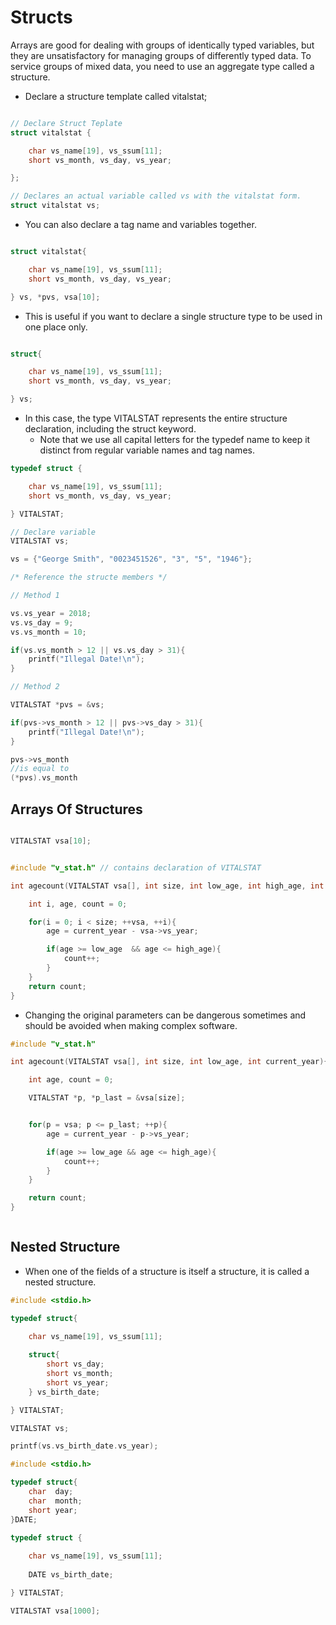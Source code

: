 # Structs

Arrays are good for dealing with groups of identically typed variables, but
they are unsatisfactory for managing groups of differently typed data. To
service groups of mixed data, you need to use an aggregate type called a
structure.


* Declare a structure template called vitalstat; 

```c

// Declare Struct Teplate
struct vitalstat {

	char vs_name[19], vs_ssum[11];
	short vs_month, vs_day, vs_year;

};

// Declares an actual variable called vs with the vitalstat form.
struct vitalstat vs;

```

* You can also declare a tag name and variables together. 

```c

struct vitalstat{

	char vs_name[19], vs_ssum[11];
	short vs_month, vs_day, vs_year;

} vs, *pvs, vsa[10];

``` 


* This is useful if you want to declare a single structure type to be used in one place only.

```c

struct{

	char vs_name[19], vs_ssum[11];
	short vs_month, vs_day, vs_year;

} vs;


```

* In this case, the type VITALSTAT represents the entire structure declaration,
including the struct keyword.
	* Note that we use all capital letters for the typedef name to keep it distinct from regular variable names and tag names.


```c
typedef struct {

	char vs_name[19], vs_ssum[11];
	short vs_month, vs_day, vs_year;

} VITALSTAT;

// Declare variable
VITALSTAT vs;

vs = {"George Smith", "0023451526", "3", "5", "1946"};

/* Reference the structe members */

// Method 1

vs.vs_year = 2018;
vs.vs_day = 9;
vs.vs_month = 10;

if(vs.vs_month > 12 || vs.vs_day > 31){
	printf("Illegal Date!\n");
}

// Method 2

VITALSTAT *pvs = &vs;

if(pvs->vs_month > 12 || pvs->vs_day > 31){
	printf("Illegal Date!\n");
}

pvs->vs_month 
//is equal to
(*pvs).vs_month

```

## Arrays Of Structures

```c

VITALSTAT vsa[10];

```


```c

#include "v_stat.h" // contains declaration of VITALSTAT

int agecount(VITALSTAT vsa[], int size, int low_age, int high_age, int current_year){

	int i, age, count = 0;

	for(i = 0; i < size; ++vsa, ++i){
		age = current_year - vsa->vs_year;

		if(age >= low_age  && age <= high_age){
			count++;
		}
	}
	return count;
}


```

* Changing the original parameters can be dangerous sometimes and should be avoided when making complex software.

```c
#include "v_stat.h"

int agecount(VITALSTAT vsa[], int size, int low_age, int current_year){

	int age, count = 0;

	VITALSTAT *p, *p_last = &vsa[size];


	for(p = vsa; p <= p_last; ++p){
		age = current_year - p->vs_year;

		if(age >= low_age && age <= high_age){
			count++;
		}
	}

	return count;
}



```

## Nested Structure

* When one of the fields of a structure is itself a structure, it is called a
nested structure.

```c
#include <stdio.h>

typedef struct{

	char vs_name[19], vs_ssum[11];
	
	struct{
		short vs_day;
		short vs_month;
		short vs_year;
	} vs_birth_date;

} VITALSTAT;

VITALSTAT vs;

printf(vs.vs_birth_date.vs_year);

```

```c
#include <stdio.h>

typedef struct{
	char  day;
	char  month;
	short year;
}DATE;

typedef struct {
	
	char vs_name[19], vs_ssum[11];
	
	DATE vs_birth_date;

} VITALSTAT;

VITALSTAT vsa[1000];

```



















